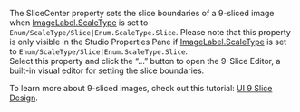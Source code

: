 The SliceCenter property sets the slice boundaries of a 9-sliced image when [ImageLabel.ScaleType](https://developer.roblox.com/en-us/api-reference/property/ImageLabel/ScaleType) is set to `Enum/ScaleType/Slice|Enum.ScaleType.Slice`. Please note that this property is only visible in the Studio Properties Pane if [ImageLabel.ScaleType](https://developer.roblox.com/en-us/api-reference/property/ImageLabel/ScaleType) is set to `Enum/ScaleType/Slice|Enum.ScaleType.Slice`.  
Select this property and click the “…” button to open the 9-Slice Editor, a built-in visual editor for setting the slice boundaries.

To learn more about 9-sliced images, check out this tutorial: [UI 9 Slice Design](https://developer.roblox.com/articles/ui-9-slice-design).